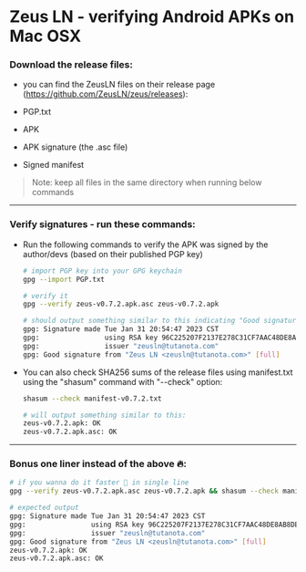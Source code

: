 # Zeus LN - verifying Android APKs on Mac OSX

### Download the release files:
- you can find the ZeusLN files on their release page (https://github.com/ZeusLN/zeus/releases):

- PGP.txt
- APK
- APK signature (the .asc file)
- Signed manifest

> Note: keep all files in the same directory when running below commands
---
### Verify signatures - run these commands:
- Run the following commands to verify the APK was signed by the author/devs (based on their published PGP key)
    ```bash
    # import PGP key into your GPG keychain
    gpg --import PGP.txt
    ```
    ```bash
    # verify it
    gpg --verify zeus-v0.7.2.apk.asc zeus-v0.7.2.apk

    # should output something similar to this indicating "Good signature":
    gpg: Signature made Tue Jan 31 20:54:47 2023 CST
    gpg:                using RSA key 96C225207F2137E278C31CF7AAC48DE8AB8DEE84
    gpg:                issuer "zeusln@tutanota.com"
    gpg: Good signature from "Zeus LN <zeusln@tutanota.com>" [full]
    ```

- You can also check SHA256 sums of the release files using manifest.txt using the "shasum" command with "--check" option:
    ```bash
    shasum --check manifest-v0.7.2.txt

    # will output something similar to this:
    zeus-v0.7.2.apk: OK
    zeus-v0.7.2.apk.asc: OK
    ```
---
### Bonus one liner instead of the above 🔥:
```bash
# if you wanna do it faster 🤙 in single line
gpg --verify zeus-v0.7.2.apk.asc zeus-v0.7.2.apk && shasum --check manifest-v0.7.2.txt

# expected output
gpg: Signature made Tue Jan 31 20:54:47 2023 CST
gpg:                using RSA key 96C225207F2137E278C31CF7AAC48DE8AB8DEE84
gpg:                issuer "zeusln@tutanota.com"
gpg: Good signature from "Zeus LN <zeusln@tutanota.com>" [full]
zeus-v0.7.2.apk: OK
zeus-v0.7.2.apk.asc: OK
```